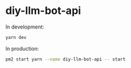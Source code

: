 # diy-llm-bot-api

In development:

```bash
yarn dev
```

In production:

```bash
pm2 start yarn --name diy-llm-bot-api -- start
```
